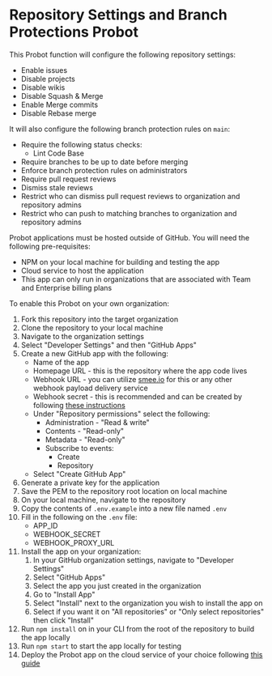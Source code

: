 # Repository Settings and Branch Protections Probot

This Probot function will configure the following repository settings:

- Enable issues
- Disable projects
- Disable wikis
- Disable Squash & Merge
- Enable Merge commits
- Disable Rebase merge

It will also configure the following branch protection rules on `main`:

- Require the following status checks:
  - Lint Code Base
- Require branches to be up to date before merging
- Enforce branch protection rules on administrators
- Require pull request reviews
- Dismiss stale reviews
- Restrict who can dismiss pull request reviews to organization and repository admins
- Restrict who can push to matching branches to organization and repository admins

Probot applications must be hosted outside of GitHub.  You will need the following pre-requisites:

- NPM on your local machine for building and testing the app
- Cloud service to host the application
- This app can only run in organizations that are associated with Team and Enterprise billing plans

To enable this Probot on your own organization:

1. Fork this repository into the target organization
1. Clone the repository to your local machine
1. Navigate to the organization settings
1. Select "Developer Settings" and then "GitHub Apps"
1. Create a new GitHub app with the following:
    - Name of the app
    - Homepage URL - this is the repository where the app code lives
    - Webhook URL - you can utilize [smee.io](https://smee.io) for this or any other webhook payload delivery service
    - Webhook secret - this is recommended and can be created by following [these instructions](FAQ.md)
    - Under "Repository permissions" select the following:
        - Administration - "Read & write"
        - Contents - "Read-only"
        - Metadata - "Read-only"
        - Subscribe to events:
            - Create
            - Repository
    - Select "Create GitHub App"
1. Generate a private key for the application
1. Save the PEM to the repository root location on local machine
1. On your local machine, navigate to the repository
1. Copy the contents of `.env.example` into a new file named `.env`
1. Fill in the following on the `.env` file:
    - APP_ID
    - WEBHOOK_SECRET
    - WEBHOOK_PROXY_URL
1. Install the app on your organization:
    1. In your GitHub organization settings, navigate to "Developer Settings"
    1. Select "GitHub Apps"
    1. Select the app you just created in the organization
    1. Go to "Install App"
    1. Select "Install" next to the organization you wish to install the app on
    1. Select if you want it on "All repositories" or "Only select repositories" then click "Install"
1. Run `npm install` on in your CLI from the root of the repository to build the app locally
1. Run `npm start` to start the app locally for testing
1. Deploy the Probot app on the cloud service of your choice following [this guide](https://probot.github.io/docs/deployment/#deploy-the-app)
